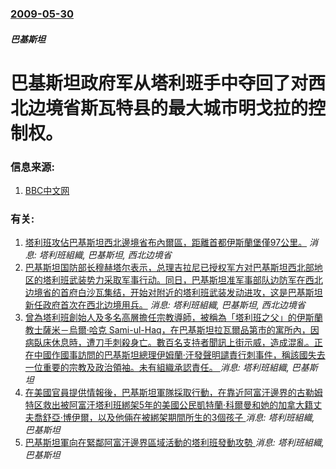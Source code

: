 ### [2009-05-30](/news/2009/05/30/index.md)

##### 巴基斯坦
# 巴基斯坦政府军从塔利班手中夺回了对西北边境省斯瓦特县的最大城市明戈拉的控制权。




### 信息来源:

1. [BBC中文网](http://news.bbc.co.uk/chinese/simp/hi/newsid_8070000/newsid_8075300/8075311.stm)

### 有关:

1. [塔利班攻佔巴基斯坦西北邊境省布內爾區，距離首都伊斯蘭堡僅97公里。](/news/2009/04/23/塔利班攻佔巴基斯坦西北邊境省布內爾區-距離首都伊斯蘭堡僅97公里.md) _消息: 塔利班組織, 巴基斯坦, 西北边境省_
2. [巴基斯坦国防部长穆赫塔尔表示，总理吉拉尼已授权军方对巴基斯坦西北部地区的塔利班武装势力采取军事行动。同日，巴基斯坦准军事部队边防军在西北边境省的首府白沙瓦集结，开始对附近的塔利班武装发动进攻，这是巴基斯坦新任政府首次在西北边境用兵。](/news/2008/06/28/巴基斯坦国防部长穆赫塔尔表示-总理吉拉尼已授权军方对巴基斯坦西北部地区的塔利班武装势力采取军事行动-同日-巴基斯坦准军事.md) _消息: 塔利班組織, 巴基斯坦, 西北边境省_
3. [曾為塔利班創始人及多名高層擔任宗教導師，被稱為「塔利班之父」的伊斯蘭教士薩米－烏爾·哈克 Sami-ul-Haq，在巴基斯坦拉瓦爾品第市的寓所內，因病臥床休息時，遭刀手刺殺身亡。數百名支持者聞訊上街示威，造成混亂。正在中國作國事訪問的巴基斯坦總理伊姆蘭·汗發聲明譴責行刺事件，稱該國失去一位重要的宗教及政治領袖。未有組織承認責任。 ](/news/2018/11/2/曾為塔利班創始人及多名高層擔任宗教導師-被稱為-塔利班之父-的伊斯蘭教士薩米-烏爾-哈克-Sami-ul-Haq-在巴基.md) _消息: 塔利班組織, 巴基斯坦_
4. [在美國官員提供情報後，巴基斯坦軍隊採取行動，在靠近阿富汗邊界的古勒姆特区救出被阿富汗塔利班綁架5年的美國公民凱特蘭·科爾曼和她的加拿大籍丈夫喬舒亞·博伊爾，以及他倆在被綁架期間所生的3個孩子 ](/news/2017/10/11/在美國官員提供情報後-巴基斯坦軍隊採取行動-在靠近阿富汗邊界的古勒姆特区救出被阿富汗塔利班綁架5年的美國公民凱特蘭-科爾.md) _消息: 塔利班組織, 巴基斯坦_
5. [ 巴基斯坦軍向在緊鄰阿富汗邊界區域活動的塔利班發動攻勢 ](/news/2013/12/23/巴基斯坦軍向在緊鄰阿富汗邊界區域活動的塔利班發動攻勢.md) _消息: 塔利班組織, 巴基斯坦_
